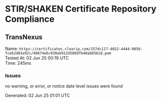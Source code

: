 # STIR/SHAKEN Certificate Repository Compliance

## TransNexus

Name: `https://certificates.clearip.com/257dc117-4652-4444-9058-fceb2d81e92c/40674e6c930ab912d589dfb40ab0361d.pem`\
Tested At: 02 Jun 25 00:19 UTC\
Time: 245ms

### Issues

no warning, or error, or notice date level issues were found

Generated: 02 Jun 25 01:01 UTC
